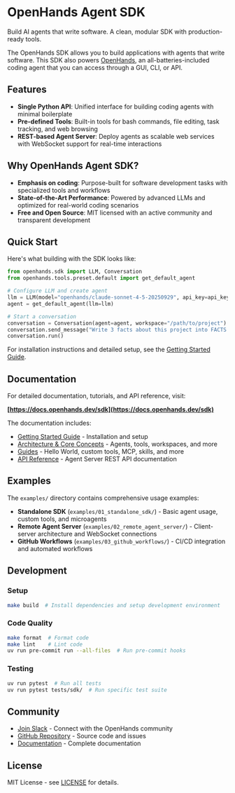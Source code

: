 # OpenHands Agent SDK

Build AI agents that write software. A clean, modular SDK with production-ready tools.

The OpenHands SDK allows you to build applications with agents that write software. This SDK also powers [OpenHands](https://github.com/OpenHands/OpenHands), an all-batteries-included coding agent that you can access through a GUI, CLI, or API.

## Features

- **Single Python API**: Unified interface for building coding agents with minimal boilerplate
- **Pre-defined Tools**: Built-in tools for bash commands, file editing, task tracking, and web browsing
- **REST-based Agent Server**: Deploy agents as scalable web services with WebSocket support for real-time interactions

## Why OpenHands Agent SDK?

- **Emphasis on coding**: Purpose-built for software development tasks with specialized tools and workflows
- **State-of-the-Art Performance**: Powered by advanced LLMs and optimized for real-world coding scenarios
- **Free and Open Source**: MIT licensed with an active community and transparent development

## Quick Start

Here's what building with the SDK looks like:

```python
from openhands.sdk import LLM, Conversation
from openhands.tools.preset.default import get_default_agent

# Configure LLM and create agent
llm = LLM(model="openhands/claude-sonnet-4-5-20250929", api_key=api_key)
agent = get_default_agent(llm=llm)

# Start a conversation
conversation = Conversation(agent=agent, workspace="/path/to/project")
conversation.send_message("Write 3 facts about this project into FACTS.txt.")
conversation.run()
```

For installation instructions and detailed setup, see the [Getting Started Guide](https://docs.openhands.dev/sdk/getting-started).

## Documentation

For detailed documentation, tutorials, and API reference, visit:

**[https://docs.openhands.dev/sdk](https://docs.openhands.dev/sdk)**

The documentation includes:
- [Getting Started Guide](https://docs.openhands.dev/sdk/getting-started) - Installation and setup
- [Architecture & Core Concepts](https://docs.openhands.dev/sdk/arch/overview) - Agents, tools, workspaces, and more
- [Guides](https://docs.openhands.dev/sdk/guides/hello-world) - Hello World, custom tools, MCP, skills, and more
- [API Reference](https://docs.openhands.dev/sdk/guides/agent-server/api-reference/server-details/alive) - Agent Server REST API documentation

## Examples

The `examples/` directory contains comprehensive usage examples:

- **Standalone SDK** (`examples/01_standalone_sdk/`) - Basic agent usage, custom tools, and microagents
- **Remote Agent Server** (`examples/02_remote_agent_server/`) - Client-server architecture and WebSocket connections
- **GitHub Workflows** (`examples/03_github_workflows/`) - CI/CD integration and automated workflows

## Development

### Setup

```bash
make build  # Install dependencies and setup development environment
```

### Code Quality

```bash
make format  # Format code
make lint    # Lint code
uv run pre-commit run --all-files  # Run pre-commit hooks
```

### Testing

```bash
uv run pytest  # Run all tests
uv run pytest tests/sdk/  # Run specific test suite
```

## Community

- [Join Slack](https://openhands.dev/joinslack) - Connect with the OpenHands community
- [GitHub Repository](https://github.com/OpenHands/agent-sdk) - Source code and issues
- [Documentation](https://docs.openhands.dev/sdk) - Complete documentation

## License

MIT License - see [LICENSE](LICENSE) for details.
